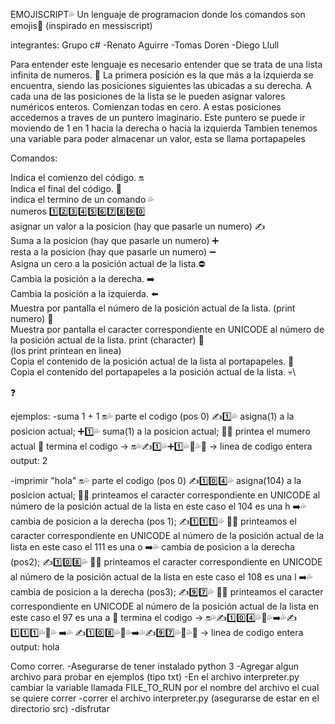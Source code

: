 EMOJISCRIPT💦
Un lenguaje de programacion donde los comandos son emojis🤣
(inspirado en messiscript)

integrantes:
Grupo c#
-Renato Aguirre
-Tomas Doren
-Diego Llull

Para entender este lenguaje es necesario entender que se trata de una lista infinita de numeros. 🗿
La primera posición es la que más a la izquierda se encuentra, siendo las posiciones siguientes las ubicadas a su derecha.
A cada una de las posiciones de la lista se le pueden asignar valores numéricos enteros. Comienzan todas en cero.
A estas posiciones accedemos a traves de un puntero imaginario.
Este puntero se puede ir moviendo de 1 en 1 hacia la derecha o hacia la izquierda
Tambien tenemos una variable para poder almacenar un valor, esta se llama portapapeles

Comandos:

Indica el comienzo del código. 🔛\
Indica el final del código. 🛑\
indica el termino de un comando 💦\
numeros 1️⃣2️⃣3️⃣4️⃣5️⃣6️⃣7️⃣8️⃣9️⃣0️⃣\
asignar un valor a la posicion (hay que pasarle un numero) ✍️\
Suma a la posicion (hay que pasarle un numero) ➕\
resta a la posicion (hay que pasarle un numero) ➖\
Asigna un cero a la posición actual de la lista.⛔️\
Cambia la posición a la derecha. ➡️\
Cambia la posición a la izquierda. ⬅️\
Muestra por pantalla el número de la posición actual de la lista. (print numero) 🍆\
Muestra por pantalla el caracter correspondiente en UNICODE al número de la posición actual de la lista. print (character) 🍑\
(los print printean en linea)\
Copia el contenido de la posición actual de la lista al portapapeles. 🤣\
Copia el contenido del portapapeles a la posición actual de la lista. 💀\

❓

ejemplos:
-suma 1 + 1
🔛💦 parte el codigo (pos 0)
✍️1️⃣💦 asigna(1) a la posicion actual;
➕1️⃣💦 suma(1) a la posicion actual;
🍆💦 printea el mumero actual
🛑 termina el codigo
-> 🔛💦✍️1️⃣💦➕1️⃣💦🍆💦🛑 -> linea de codigo entera
output: 2

-imprimir "hola"
🔛💦 parte el codigo (pos 0)
✍️1️⃣0️⃣4️⃣💦 asigna(104) a la posicion actual;
🍑💦 printeamos el caracter correspondiente en UNICODE al número de la posición actual de la lista en este caso el 104 es una h
➡️💦 cambia de posicion a la derecha (pos 1);
✍️1️⃣1️⃣1️⃣💦
🍑💦 printeamos el caracter correspondiente en UNICODE al número de la posición actual de la lista en este caso el 111 es una o
➡️💦 cambia de posicion a la derecha (pos2);
✍️1️⃣0️⃣8️⃣💦
🍑💦 printeamos el caracter correspondiente en UNICODE al número de la posición actual de la lista en este caso el 108 es una l
➡️💦 cambia de posicion a la derecha (pos3);
✍️9️⃣7️⃣💦
🍑💦 printeamos el caracter correspondiente en UNICODE al número de la posición actual de la lista en este caso el 97 es una a
🛑 termina el codigo
-> 🔛💦✍️1️⃣0️⃣4️⃣💦🍑💦➡️💦✍️1️⃣1️⃣1️⃣💦🍑💦 ➡️💦 ✍️1️⃣0️⃣8️⃣💦🍑💦➡️💦✍️9️⃣7️⃣💦🍑💦🛑 -> linea de codigo entera
output: hola

Como correr.
-Asegurarse de tener instalado python 3
-Agregar algun archivo para probar en ejemplos (tipo txt)
-En el archivo interpreter.py cambiar la variable llamada FILE_TO_RUN por el nombre del archivo el cual se quiere correr
-correr el archivo interpreter.py (asegurarse de estar en el directorio src)
-disfrutar
